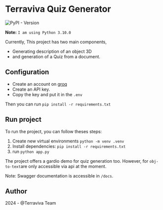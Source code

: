 # Terraviva Quiz Generator

![PyPI - Version](https://img.shields.io/pypi/v/fastapi?label=fastapi)

**Note:** `I am using Python 3.10.0`

Currently, This project has two main components, 
- Generating description of an object 3D 
- and generation of a Quiz from a document.

## Configuration

- Create an account on [groq](https://console.groq.com/login)
- Create an API key.
- Copy the key and put it in the `.env`

Then you can run `pip install -r requirements.txt`


## Run project

To run the project, you can follow theses steps:

1. Create new virtual environments `python -m venv .venv`
2. Install dependencies: `pip install -r requirements.txt`
3. run `python app.py`

The project offers a gardio demo for quiz generation too. However, for `obj-to-text`are only accessible via api at the moment.

Note: Swagger documentation is accessible in `/docs`.

## Author
2024 - @Terraviva Team



